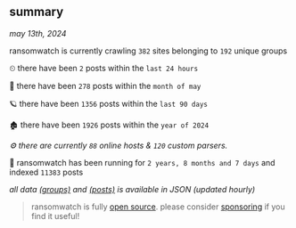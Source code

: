 
## summary
_may 13th, 2024_

ransomwatch is currently crawling `382` sites belonging to `192` unique groups

⏲ there have been `2` posts within the `last 24 hours`

🦈 there have been `278` posts within the `month of may`

🪐 there have been `1356` posts within the `last 90 days`

🏚 there have been `1926` posts within the `year of 2024`

_⚙️ there are currently `88` online hosts & `120` custom parsers._

🦕 ransomwatch has been running for `2 years, 8 months and 7 days` and indexed `11383` posts

_all data  [(groups)](http://ransomwhat.telemetry.ltd/groups) and [(posts)](http://ransomwhat.telemetry.ltd/posts) is available in JSON (updated hourly)_

> ransomwatch is fully [open source](https://github.com/joshhighet/ransomwatch#ransomwatch--). please consider [sponsoring](https://github.com/sponsors/joshhighet) if you find it useful!
